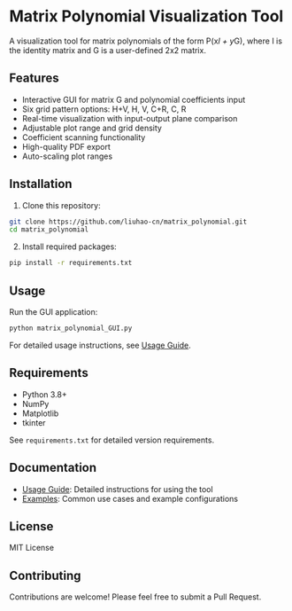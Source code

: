 # Matrix Polynomial Visualization Tool

A visualization tool for matrix polynomials of the form P(x*I + y*G), where I is the identity matrix and G is a user-defined 2x2 matrix.

## Features

- Interactive GUI for matrix G and polynomial coefficients input
- Six grid pattern options: H+V, H, V, C+R, C, R
- Real-time visualization with input-output plane comparison
- Adjustable plot range and grid density
- Coefficient scanning functionality
- High-quality PDF export
- Auto-scaling plot ranges

## Installation

1. Clone this repository:
```bash
git clone https://github.com/liuhao-cn/matrix_polynomial.git
cd matrix_polynomial
```

2. Install required packages:
```bash
pip install -r requirements.txt
```

## Usage

Run the GUI application:
```bash
python matrix_polynomial_GUI.py
```

For detailed usage instructions, see [Usage Guide](docs/usage_guide.md).

## Requirements

- Python 3.8+
- NumPy
- Matplotlib
- tkinter

See `requirements.txt` for detailed version requirements.

## Documentation

- [Usage Guide](docs/usage_guide.md): Detailed instructions for using the tool
- [Examples](docs/examples.md): Common use cases and example configurations

## License

MIT License

## Contributing

Contributions are welcome! Please feel free to submit a Pull Request.
